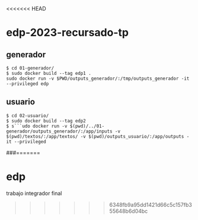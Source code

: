 <<<<<<< HEAD
# edp-2023-recursado-tp

## generador

```
$ cd 01-generador/
$ sudo docker build --tag edp1 .
sudo docker run -v $PWD/outputs_generador/:/tmp/outputs_generador -it --privileged edp
```

## usuario

```
$ cd 02-usuario/
$ sudo docker build --tag edp2
$ s```udo docker run -v $(pwd)/../01-generador/outputs_generador/:/app/inputs -v $(pwd)/textos/:/app/textos/ -v $(pwd)/outputs_usuario/:/app/outputs -it --privileged

```  
###=======
# edp
trabajo integrador final
>>>>>>> 6348fb9a95dd1421d66c5c157fb355648b6d04bc
